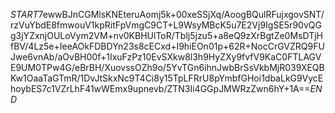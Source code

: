 $START$7ewwBJnCGMlsKNEteruAomj5k+00xeSSjXq/AoogBQulRFujxgovSNT/rzVuYbdE8fmwouV1kpRitFpVmgC9CT+L9WsyMBcK5u7E2Vj9IgSE5r90vQGg3jYZxnjOULoVym2VM+nv0KBHUlToR/Tblj5jzu5+a8eQ9zXrBgtZe0MsDTjHfBV/4Lz5e+IeeAOkFDBDYn23s8cECxd+I9hiEOn01p+62R+NocCrGVZRQ9FUJwe6vnAb/aOvBH00f+1IxuFzPz10EvSXkw8l3h9HyZXy9fvfV9KaC0FTLAGVE9UM0TPw4G/eBrBH/XuovssOZh9o/5YvTGn6ihnJwbBrSsVkbMjR039XEQBKw1OaaTaGTmR/1DvJtSkxNc9T4Ci8y15TpLFRrU8pYmbfGHoi1dbaLkG9VycEhoybES7c1VZrLhF41wWEmx9upnevb/ZTN3Ii4GGpJMWRzZwn6hY+1A==$END$